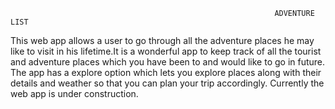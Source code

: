                                                                ADVENTURE LIST
This web app allows a user to go through all the adventure places he may like to visit in his lifetime.It is a wonderful app to keep track of all the tourist and adventure places which you have been to and would like to go in future. The app has a explore option which lets you explore places along with their details and weather so that you can plan your trip accordingly.
Currently the web app is under construction.
